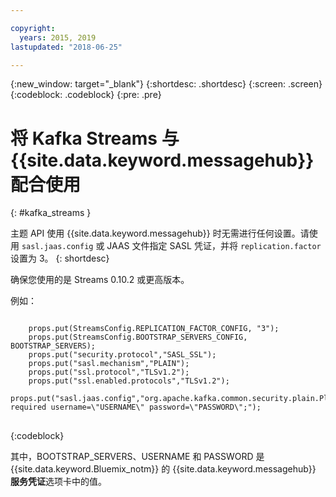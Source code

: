 ```yaml
---

copyright:
  years: 2015, 2019
lastupdated: "2018-06-25"

---
```


{:new_window: target="_blank"}
{:shortdesc: .shortdesc}
{:screen: .screen}
{:codeblock: .codeblock}
{:pre: .pre}

# 将 Kafka Streams 与 {{site.data.keyword.messagehub}} 配合使用
{: #kafka_streams }

主题 API 使用 {{site.data.keyword.messagehub}} 时无需进行任何设置。请使用 <code>sasl.jaas.config</code> 或 JAAS 文件指定 SASL 凭证，并将 <code>replication.factor</code> 设置为 3。
{: shortdesc}

确保您使用的是 Streams 0.10.2 或更高版本。   

例如：

<pre>
<code>
    props.put(StreamsConfig.REPLICATION_FACTOR_CONFIG, "3");
    props.put(StreamsConfig.BOOTSTRAP_SERVERS_CONFIG, BOOTSTRAP_SERVERS);
    props.put("security.protocol","SASL_SSL");
    props.put("sasl.mechanism","PLAIN");
    props.put("ssl.protocol","TLSv1.2");
    props.put("ssl.enabled.protocols","TLSv1.2");
    props.put("sasl.jaas.config","org.apache.kafka.common.security.plain.PlainLoginModule required username=\"USERNAME\" password=\"PASSWORD\";");
</code>
</pre>
{:codeblock}

其中，BOOTSTRAP_SERVERS、USERNAME 和 PASSWORD 是 {{site.data.keyword.Bluemix_notm}} 的 {{site.data.keyword.messagehub}} **服务凭证**选项卡中的值。

<!--
new topic that includes content from existing topics about samples and migration
-->
